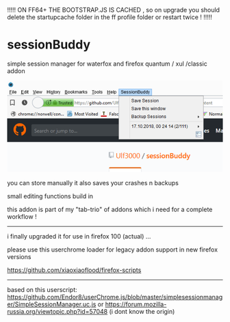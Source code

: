 !!!!! ON FF64+ THE BOOTSTRAP.JS IS CACHED , so on upgrade you should delete the startupcache folder in the ff profile folder or restart twice ! !!!!!

# sessionBuddy
simple session manager for waterfox and firefox quantum / xul /classic addon

![GitHub Logo](screenshot.png)


you can store manually 
it also saves your crashes n backups 

small editing functions build in 

this addon is part of my "tab-trio" of addons which i need for a complete workflow ! 

--------

i finally upgraded it for use in firefox 100 (actual) ... 

please use this userchrome loader for legacy addon support in new firefox versions 

https://github.com/xiaoxiaoflood/firefox-scripts


--------


based on this userscript: 
https://github.com/Endor8/userChrome.js/blob/master/simplesessionmanager/SimpleSessionManager.uc.js
or
https://forum.mozilla-russia.org/viewtopic.php?id=57048
(i dont know the origin) 




